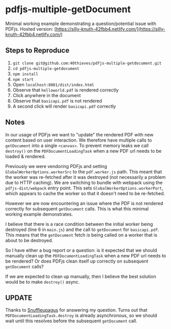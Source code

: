 # pdfjs-multiple-getDocument

Minimal working example demonstrating a question/potential issue with PDFjs.
Hosted version: [https://silly-knuth-42fbb4.netlify.com/](https://silly-knuth-42fbb4.netlify.com/)

## Steps to Reproduce

1. `git clone git@github.com:40thieves/pdfjs-multiple-getdocument.git`
2. `cd pdfjs-multiple-getdocument`
3. `npm install`
4. `npm start`
5. Open `localhost:8081/dist/index.html`
6. Observe that `helloworld.pdf` is rendered correctly
7. Click anywhere in the document
8. Observe that `basicapi.pdf` is not rendered
9. A second click will render `basicapi.pdf` correctly

## Notes

In our usage of PDFjs we want to "update" the rendered PDF with new content
based on user interaction. We therefore have multiple calls to `getDocument`
into a single `<canvas>`. To prevent memory leaks we call `destroy()` on the
`PDFDocumentLoadingTask` when a new PDF url needs to be loaded & rendered.

Previously we were vendoring PDFjs and setting `GlobalWorkerOptions.workerSrc`
to the `pdf.worker.js` path. This meant that the worker was re-fetched after it
was destroyed (not necessarily a problem due to HTTP caching). We are switching
to bundle with webpack using the  `pdfjs-dist/webpack` entry point. This sets
`GlobalWorkerOptions.workerPort`, which appears to cache the worker so that it
doesn't need to be re-fetched.

However we are now encountering an issue where the PDF is not rendered correctly
for subsequent `getDocument` calls. This is what this minimal working example
demonstrates.

I believe that there is a race condition between the initial worker being
destroyed (line 6 in `main.js`) and the call to `getDocument` for
`basicapi.pdf`. This means that the `getDocument` fetch is being called on a
worker that is about to be destroyed.

So I have either a bug report or a question: is it expected that we should
manually clean up the `PDFDocumentLoadingTask` when a new PDF url needs to be
rendered? Or does PDFjs clean itself up correctly on subsequent `getDocument`
calls?

If we are expected to clean up manually, then I believe the best solution would
be to make `destroy()` async.

## UPDATE

Thanks to [Snuffleupagus](https://github.com/mozilla/pdf.js/issues/11166#issuecomment-533616797)
for answering my question. Turns out that `PDFDocumentLoadingTask.destroy` is
already asynchronous, so we should wait until this resolves before the
subsequent `getDocument` call.
